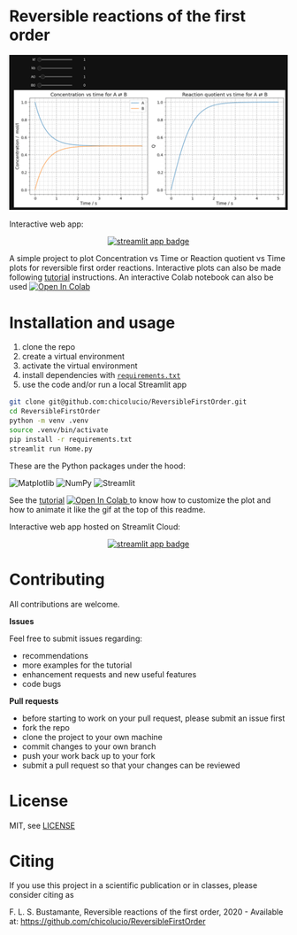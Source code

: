 # Reversible reactions of the first order

![reversible_gif](reversible_interactive.gif)

Interactive web app:

<p align="center">
<a href="https://reversiblefirstorder.streamlitapp.com/" target="_blank">
<img src="https://img.shields.io/badge/-Streamlit%20app-FF4B4B?style=for-the-badge&logo=Streamlit&logoColor=white" alt="streamlit app badge"></a>
</p>

A simple project to plot Concentration vs Time or Reaction quotient vs Time plots for reversible first order reactions. Interactive plots can also be made following [tutorial](tutorial.ipynb) instructions. An interactive Colab notebook can also be used <a href="https://colab.research.google.com/github/chicolucio/ReversibleFirstOrder/blob/main/colab/interactive_colab.ipynb" target="_blank">
  <img src="https://colab.research.google.com/assets/colab-badge.svg" alt="Open In Colab"/>
</a>

 # Installation and usage

1. clone the repo
2. create a virtual environment
3. activate the virtual environment
4. install dependencies with [`requirements.txt`](requirements.txt)
5. use the code and/or run a local Streamlit app

```bash
git clone git@github.com:chicolucio/ReversibleFirstOrder.git
cd ReversibleFirstOrder
python -m venv .venv
source .venv/bin/activate
pip install -r requirements.txt
streamlit run Home.py
```

These are the Python packages under the hood:

![Matplotlib](https://img.shields.io/badge/Matplotlib-3670A0.svg?style=plastic&logo=&logoColor=white)
![NumPy](https://img.shields.io/badge/NumPy-%23013243.svg?style=plastic&logo=numpy&logoColor=white)
![Streamlit](https://img.shields.io/badge/Streamlit-FF4B4B.svg?style=plastic&logo=streamlit&logoColor=white)


See the [tutorial](tutorial.ipynb) <a href="https://colab.research.google.com/github/chicolucio/ReversibleFirstOrder/blob/main/colab/tutorial_colab.ipynb" target="_blank">
  <img src="https://colab.research.google.com/assets/colab-badge.svg" alt="Open In Colab"/>
</a>
to know how to customize the plot and how to animate it like the gif at the top
of this readme.

Interactive web app hosted on Streamlit Cloud:

<p align="center">
<a href="https://reversiblefirstorder.streamlitapp.com/" target="_blank">
<img src="https://img.shields.io/badge/-Streamlit%20app-FF4B4B?style=for-the-badge&logo=Streamlit&logoColor=white" alt="streamlit app badge"></a>
</p>

# Contributing

All contributions are welcome.

**Issues**

Feel free to submit issues regarding:

- recommendations
- more examples for the tutorial
- enhancement requests and new useful features
- code bugs

**Pull requests**

- before starting to work on your pull request, please submit an issue first
- fork the repo
- clone the project to your own machine
- commit changes to your own branch
- push your work back up to your fork
- submit a pull request so that your changes can be reviewed

# License

MIT, see [LICENSE](LICENSE)

# Citing

If you use this project in a scientific publication or in classes, please consider citing as

F. L. S. Bustamante, Reversible reactions of the first order, 2020 - Available at: https://github.com/chicolucio/ReversibleFirstOrder
